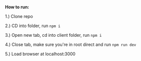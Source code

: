 **How to run:**

1.) Clone repo

2.) CD into folder, run `npm i`

3.) Open new tab, cd into client folder, run `npm i`

4.) Close tab, make sure you're in root direct and run `npm run dev`

5.) Load browser at localhost:3000
